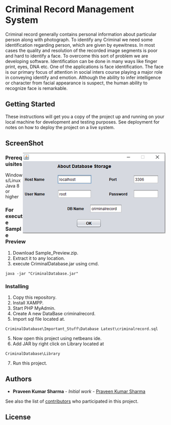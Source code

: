 # Criminal Record Management System

Criminal record generally contains personal information about particular person along with photograph. To identify any Criminal we need some identification regarding person, which are given by eyewitness. In most cases the quality and resolution of the recorded image segments is poor and hard to identify a face. To overcome this sort of problem we are developing software. Identification can be done in many ways like finger print, eyes, DNA etc. One of the applications is face identification. The face is our primary focus of attention in social inters course playing a major role in conveying identify and emotion. Although the ability to infer intelligence or character from facial appearance is suspect, the human ability to recognize face is remarkable.

## Getting Started

These instructions will get you a copy of the project up and running on your local machine for development and testing purposes. See deployment for notes on how to deploy the project on a live system.

## ScreenShot

<img src="ScreenShot/screenshot1.jpg" align="right" />

### Prerequisites

Windows/Linux
Java 8 or higher

### For execute Sample Preview

1. Download Sample_Preview.zip.
2. Extract it to any location.
2. execute CriminalDatabase.jar using cmd.
```
java -jar "CriminalDatabase.jar"
```


### Installing
1. Copy this repository.
2. Install XAMPP.
2. Start PHP MyAdmin.
3. Create A new DataBase criminalrecord.
4. Import sql file located at.
```
CriminalDatabase\Important_Stuff\Database Latest\criminalrecord.sql
```
5. Now open this project using netbeans ide.
6. Add JAR by right click on Library located at 
```
CriminalDatabase\Library
```
7. Run this project. 

## Authors

* **Praveen Kumar Sharma** - *Initial work* - [Praveen Kumar Sharma](https://github.com/Praveen101997)

See also the list of [contributors](https://github.com/your/project/contributors) who participated in this project.

## License
